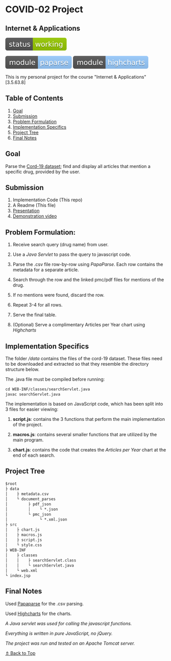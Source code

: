 # COVID-02 Project
## Internet & Applications

![status: working](status-working-green.svg)

![module: papaparse](module-papaparse-9cf.svg)
![module: highcharts](module-highcharts-9cf.svg)

This is my personal project for the course "Internet & Applications" [3.5.63.8]

## Table of Contents

1. [Goal](#Goal)
2. [Submission](#Submission)
3. [Problem Formulation](#Problem-Formulation)
5. [Implementation Specifics](#Implementation-Specifics)
4. [Project Tree](#Project-Tree)
6. [Final Notes](#Final-Notes)

## Goal

Parse the [Cord-19 dataset](https://www.semanticscholar.org/cord19); 
find and display all articles that mention a specific drug, provided by the user.

## Submission

1. Implementation Code (This repo)
2. A Readme (This file)
3. [Presentation](Presentation.pptx)
4. [Demonstration video](https://youtu.be/ZlfYjq8xDwo)

## Problem Formulation:

1. Receive search query (drug name) from user.

2. Use a *Java Servlet* to pass the query to javascript code.

3. Parse the .csv file row-by-row using *PapaParse*. Each row contains the metadata for a separate article.

4. Search through the row and the linked pmc/pdf files for mentions of the drug.

5. If no mentions were found, discard the row.

6. Repeat 3-4 for all rows.

7. Serve the final table.

8. (Optional) Serve a complimentary Articles per Year chart using *Highcharts*

## Implementation Specifics

The folder */data* contains the files of the cord-19 dataset. 
These files need to be downloaded and extracted so that they resemble the directory structure below.

The .java file must be compiled before running:

    cd WEB-INF/classes/searchServlet.java
    javac searchServlet.java

The implementation is based on JavaScript code, which has been split into 3 files for easier viewing:

1. **script.js**: 
contains the 3 functions that perform the main implementation of the project. 

2. **macros.js**:
contains several smaller functions that are utilized by the main program.

3. **chart.js**:
contains the code that creates the *Articles per Year* chart at the end of each search.

## Project Tree

    $root
    ├ data
    │    ├ metadata.csv
    │    └ document_parses 
    │         ├ pdf_json
    │         │    └ *.json
    │         └ pmc_json
    │              └ *.xml.json
    ├ src
	│    ├ chart.js
    │    ├ macros.js
    │    ├ script.js
    │    └ style.css
	├ WEB-INF
	│    ├ classes
	│    │    ├ searchServlet.class
	│    │    └ searchServlet.java
	│    └ web.xml
    └ index.jsp

## Final Notes

Used [Papaparse](https://www.papaparse.com/) for the .csv parsing.

Used [Highcharts](https://www.highcharts.com/) for the charts.

*A Java servlet was used for calling the javascript functions.*

*Everything is written in pure JavaScript, no jQuery.*

*The project was run and tested on an Apache Tomcat server.*

[⇯ Back to Top](#covid-02-project)